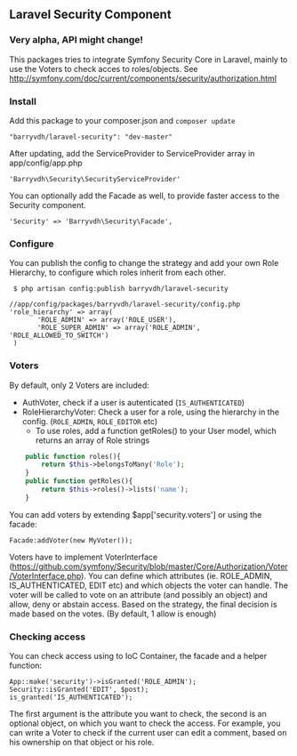## Laravel Security Component

### Very alpha, API might change!

This packages tries to integrate Symfony Security Core in Laravel, mainly to use the Voters to check acces to roles/objects. See http://symfony.com/doc/current/components/security/authorization.html


### Install
Add this package to your composer.json and `composer update`

    "barryvdh/laravel-security": "dev-master"

After updating, add the ServiceProvider to ServiceProvider array in app/config/app.php

    'Barryvdh\Security\SecurityServiceProvider'

You can optionally add the Facade as well, to provide faster access to the Security component.

    'Security' => 'Barryvdh\Security\Facade',


### Configure
You can publish the config to change the strategy and add your own Role Hierarchy, to configure which roles inherit from each other.

     $ php artisan config:publish barryvdh/laravel-security

    //app/config/packages/barryvdh/laravel-security/config.php
    'role_hierarchy' => array(
           'ROLE_ADMIN' => array('ROLE_USER'),
           'ROLE_SUPER_ADMIN' => array('ROLE_ADMIN', 'ROLE_ALLOWED_TO_SWITCH')
     )

### Voters
By default, only 2 Voters are included:
 - AuthVoter, check if a user is autenticated (`IS_AUTHENTICATED`)
 - RoleHierarchyVoter: Check a user for a role, using the hierarchy in the config. (`ROLE_ADMIN`, `ROLE_EDITOR` etc)
    * To use roles, add a function getRoles() to your User model, which returns an array of Role strings
```php
    public function roles(){
        return $this->belongsToMany('Role');
    }
    public function getRoles(){
        return $this->roles()->lists('name');
    }
```
You can add voters by extending $app['security.voters'] or using the facade:

    Facade:addVoter(new MyVoter());

Voters have to implement VoterInterface (https://github.com/symfony/Security/blob/master/Core/Authorization/Voter/VoterInterface.php).
You can define which attributes (ie. ROLE_ADMIN, IS_AUTHENTICATED, EDIT etc) and which objects the voter can handle.
The voter will be called to vote on an attribute (and possibly an object) and allow, deny or abstain access.
Based on the strategy, the final decision is made based on the votes. (By default, 1 allow is enough)

### Checking access
You can check access using to IoC Container, the facade and a helper function:

    App::make('security')->isGranted('ROLE_ADMIN');
    Security::isGranted('EDIT', $post);
    is_granted('IS_AUTHENTICATED');

The first argument is the attribute you want to check, the second is an optional object, on which you want to check the access.
For example, you can write a Voter to check if the current user can edit a comment, based on his ownership on that object or his role.
